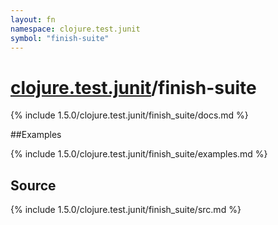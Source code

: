```yaml
---
layout: fn
namespace: clojure.test.junit
symbol: "finish-suite"
---
```


# [clojure.test.junit](../)/finish-suite

{% include 1.5.0/clojure.test.junit/finish_suite/docs.md %}

##Examples

{% include 1.5.0/clojure.test.junit/finish_suite/examples.md %}
## Source
{% include 1.5.0/clojure.test.junit/finish_suite/src.md %}

